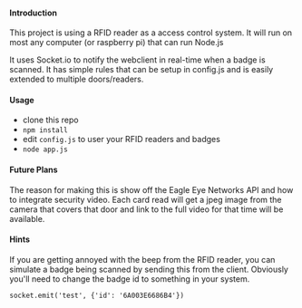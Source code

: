 #### Introduction ####

This project is using a RFID reader as a access control system.  It will run on most any computer (or raspberry pi) that can run Node.js

It uses Socket.io to notify the webclient in real-time when a badge is scanned.  It has simple rules that can be setup in config.js and is easily extended to multiple doors/readers.

#### Usage ####

 - clone this repo
 -  `npm install`
 -  edit `config.js` to user your RFID readers and badges
 -  `node app.js`



#### Future Plans ####

The reason for making this is show off the Eagle Eye Networks API and how to integrate security video.  Each card read will get a jpeg image from the camera that covers that door and link to the full video for that time will be available.


#### Hints ####

If you are getting annoyed with the beep from the RFID reader, you can simulate a badge being scanned by sending this from the client.  Obviously you'll need to change the badge id to something in your system.

    socket.emit('test', {'id': '6A003E6686B4'})
    
  
